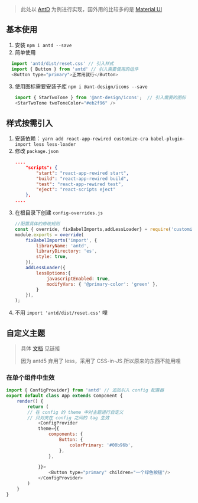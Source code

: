 > 此处以 [AntD](https://ant.design/index-cn) 为例进行实现，国外用的比较多的是 [Material UI](https://www.material-ui.com/#/)

## 基本使用
1. 安装 `npm i antd --save`
2. 简单使用
  ```js
	import 'antd/dist/reset.css' // 引入样式
	import { Button } from 'antd' // 引入需要使用的组件
	<Button type="primary">正常用就行</Button>
  ```
3. 使用图标需要安装子库 `npm i @ant-design/icons --save`
	```js
	import { StarTwoTone } from '@ant-design/icons';  // 引入需要的图标
	<StarTwoTone twoToneColor="#eb2f96" />
	```

## 样式按需引入
1. 安装依赖：
     `yarn add react-app-rewired customize-cra babel-plugin-import less less-loader`
2. 修改 `package.json`
	```json
	....
		"scripts": {
			"start": "react-app-rewired start",
			"build": "react-app-rewired build",
			"test": "react-app-rewired test",
			"eject": "react-scripts eject"
		},
	....
	```
3. 在根目录下创建 `config-overrides.js`
	```js
	//配置具体的修改规则
	const { override, fixBabelImports,addLessLoader} = require('customize-cra');
	module.exports = override(
		fixBabelImports('import', {
			libraryName: 'antd',
			libraryDirectory: 'es',
			style: true,
		}),
		addLessLoader({
			lessOptions:{
				javascriptEnabled: true,
				modifyVars: { '@primary-color': 'green' },
			}
		}),
	);
	```
4. 不用 `import 'antd/dist/reset.css'` 哩

## 自定义主题
> 具体 [文档](https://ant.design/docs/react/customize-theme-cn) 见链接
> 
> 因为 antd5 弃用了 less，采用了 CSS-in-JS 所以原来的东西不能用哩

### 在单个组件中生效
```js
import { ConfigProvider} from 'antd' // 追加引入 config 配置器
export default class App extends Component {
	render() {
		return (
		// 在 config 的 theme 中对主题进行自定义
		// 只对夹在 config 之间的 tag 生效
			<ConfigProvider
			theme={{
				components: {
					Button: {
						colorPrimary: '#00b96b',
					},
				},
				
			}}>				
				<Button type="primary" children="一个绿色按钮"/>
			</ConfigProvider>
		)
	}
}
```